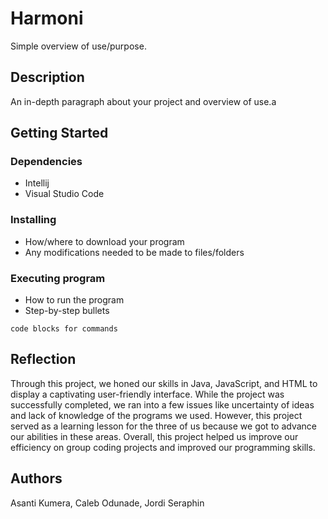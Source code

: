 # Harmoni

Simple overview of use/purpose.

## Description

An in-depth paragraph about your project and overview of use.a

## Getting Started

### Dependencies

* Intellij
* Visual Studio Code

### Installing

* How/where to download your program
* Any modifications needed to be made to files/folders

### Executing program

* How to run the program
* Step-by-step bullets
```
code blocks for commands
```

## Reflection

Through this project, we honed our skills in Java, JavaScript, and HTML to display a captivating user-friendly interface. While the project was successfully completed, we ran into a few issues like uncertainty of ideas and lack of knowledge of the programs we used. However, this project served as a learning lesson for the three of us because we got to advance our abilities in these areas. Overall, this project helped us improve our efficiency on group coding projects and improved our programming skills.

## Authors

Asanti Kumera, Caleb Odunade, Jordi Seraphin
